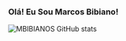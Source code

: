 ### Olá! Eu Sou Marcos Bibiano!


![MBIBIANOS GitHub stats](https://github-readme-stats.vercel.app/api?username=MBIBIANOS&show_icons=true&theme=transparent)

